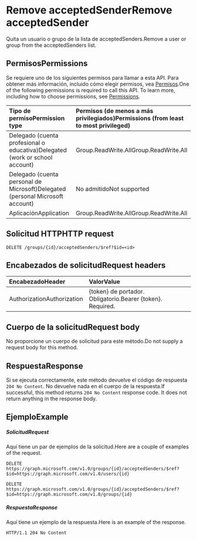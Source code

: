 # <a name="remove-acceptedsender"></a><span data-ttu-id="971db-101">Remove acceptedSender</span><span class="sxs-lookup"><span data-stu-id="971db-101">Remove acceptedSender</span></span>

<span data-ttu-id="971db-102">Quita un usuario o grupo de la lista de acceptedSenders.</span><span class="sxs-lookup"><span data-stu-id="971db-102">Remove a user or group from the acceptedSenders list.</span></span> 

## <a name="permissions"></a><span data-ttu-id="971db-103">Permisos</span><span class="sxs-lookup"><span data-stu-id="971db-103">Permissions</span></span>

<span data-ttu-id="971db-p101">Se requiere uno de los siguientes permisos para llamar a esta API. Para obtener más información, incluido cómo elegir permisos, vea [Permisos](../../../concepts/permissions_reference.md).</span><span class="sxs-lookup"><span data-stu-id="971db-p101">One of the following permissions is required to call this API. To learn more, including how to choose permissions, see [Permissions](../../../concepts/permissions_reference.md).</span></span>

| <span data-ttu-id="971db-106">Tipo de permiso</span><span class="sxs-lookup"><span data-stu-id="971db-106">Permission type</span></span>                        | <span data-ttu-id="971db-107">Permisos (de menos a más privilegiados)</span><span class="sxs-lookup"><span data-stu-id="971db-107">Permissions (from least to most privileged)</span></span>  |
|:---------------------------------------|:-------------------------------------------- |
| <span data-ttu-id="971db-108">Delegado (cuenta profesional o educativa)</span><span class="sxs-lookup"><span data-stu-id="971db-108">Delegated (work or school account)</span></span>     | <span data-ttu-id="971db-109">Group.ReadWrite.All</span><span class="sxs-lookup"><span data-stu-id="971db-109">Group.ReadWrite.All</span></span>    
| <span data-ttu-id="971db-110">Delegado (cuenta personal de Microsoft)</span><span class="sxs-lookup"><span data-stu-id="971db-110">Delegated (personal Microsoft account)</span></span> | <span data-ttu-id="971db-111">No admitido</span><span class="sxs-lookup"><span data-stu-id="971db-111">Not supported</span></span>
| <span data-ttu-id="971db-112">Aplicación</span><span class="sxs-lookup"><span data-stu-id="971db-112">Application</span></span>                            | <span data-ttu-id="971db-113">Group.ReadWrite.All</span><span class="sxs-lookup"><span data-stu-id="971db-113">Group.ReadWrite.All</span></span>


## <a name="http-request"></a><span data-ttu-id="971db-114">Solicitud HTTP</span><span class="sxs-lookup"><span data-stu-id="971db-114">HTTP request</span></span>

<!-- { "blockType": "ignored" } -->
```http
DELETE /groups/{id}/acceptedSenders/$ref?$id=<id>
```

## <a name="request-headers"></a><span data-ttu-id="971db-115">Encabezados de solicitud</span><span class="sxs-lookup"><span data-stu-id="971db-115">Request headers</span></span>

| <span data-ttu-id="971db-116">Encabezado</span><span class="sxs-lookup"><span data-stu-id="971db-116">Header</span></span>         | <span data-ttu-id="971db-117">Valor</span><span class="sxs-lookup"><span data-stu-id="971db-117">Value</span></span>                      |
|:---------------|:---------------------------|
| <span data-ttu-id="971db-118">Authorization</span><span class="sxs-lookup"><span data-stu-id="971db-118">Authorization</span></span>  | <span data-ttu-id="971db-p102">{token} de portador. Obligatorio.</span><span class="sxs-lookup"><span data-stu-id="971db-p102">Bearer {token}. Required.</span></span>  

## <a name="request-body"></a><span data-ttu-id="971db-121">Cuerpo de la solicitud</span><span class="sxs-lookup"><span data-stu-id="971db-121">Request body</span></span>

<span data-ttu-id="971db-122">No proporcione un cuerpo de solicitud para este método.</span><span class="sxs-lookup"><span data-stu-id="971db-122">Do not supply a request body for this method.</span></span>

## <a name="response"></a><span data-ttu-id="971db-123">Respuesta</span><span class="sxs-lookup"><span data-stu-id="971db-123">Response</span></span>

<span data-ttu-id="971db-p103">Si se ejecuta correctamente, este método devuelve el código de respuesta `204 No Content`. No devuelve nada en el cuerpo de la respuesta.</span><span class="sxs-lookup"><span data-stu-id="971db-p103">If successful, this method returns `204 No Content` response code. It does not return anything in the response body.</span></span>

## <a name="example"></a><span data-ttu-id="971db-126">Ejemplo</span><span class="sxs-lookup"><span data-stu-id="971db-126">Example</span></span>

##### <a name="request"></a><span data-ttu-id="971db-127">Solicitud</span><span class="sxs-lookup"><span data-stu-id="971db-127">Request</span></span>

<span data-ttu-id="971db-128">Aquí tiene un par de ejemplos de la solicitud.</span><span class="sxs-lookup"><span data-stu-id="971db-128">Here are a couple of examples of the request.</span></span>

<!-- {
  "blockType": "request",
  "name": "create_directoryobject_from_group"
}-->
```http
DELETE https://graph.microsoft.com/v1.0/groups/{id}/acceptedSenders/$ref?$id=https://graph.microsoft.com/v1.0/users/{id}

DELETE https://graph.microsoft.com/v1.0/groups/{id}/acceptedSenders/$ref?$id=https://graph.microsoft.com/v1.0/groups/{id}
```

##### <a name="response"></a><span data-ttu-id="971db-129">Respuesta</span><span class="sxs-lookup"><span data-stu-id="971db-129">Response</span></span>

<span data-ttu-id="971db-130">Aquí tiene un ejemplo de la respuesta.</span><span class="sxs-lookup"><span data-stu-id="971db-130">Here is an example of the response.</span></span> 

<!-- {
  "blockType": "response",
  "truncated": true
} -->
```http
HTTP/1.1 204 No Content
```

<!-- uuid: 8fcb5dbc-d5aa-4681-8e31-b001d5168d79
2015-10-25 14:57:30 UTC -->
<!-- {
  "type": "#page.annotation",
  "description": "Create acceptedSender",
  "keywords": "",
  "section": "documentation",
  "tocPath": ""
}-->
